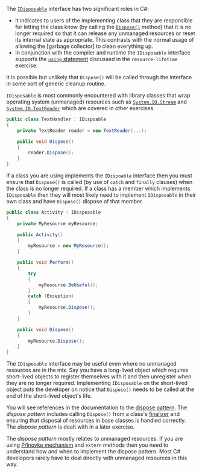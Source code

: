The [`IDisposable`][idisposable] interface has two significant roles in C#:

- It indicates to users of the implementing class that they are responsible for letting the class know (by calling the [`Dispose()`][dispose] method) that it is no longer required so that it can release any unmanaged resources or reset its internal state as appropriate. This contrasts with the normal usage of allowing the [garbage collector] to clean everything up.
- In conjunction with the compiler and runtime the `IDisposable` interface supports the [`using` statement][using-statement] discussed in the `resource-lifetime` exercise.

It is possible but unlikely that `Dispose()` will be called through the interface in some sort of generic cleanup routine.

`IDisposable` is most commonly encountered with library classes that wrap operating system (unmanaged) resources such as [`System.IO.Stream`][stream] and [`System.IO.TextReader`][text-reader] which are covered in other exercises.

```csharp
public class TextHandler : IDispoable
{
    private TextReader reader = new TextReader(...);

    public void Dispose()
    {
        reader.Dispose();
    }
}
```

If a class you are using implements the `IDispoable` interface then you must ensure that `Dispose()` is called (by use of `catch` and `finally` clauses) when the class is no longer required. If a class has a member which implements `IDisposable` then they will most likely need to implement `IDisposable` in their own class and have `Dispose()` dispose of that member.

```csharp
public class Activity : IDisposable
{
    private MyResource myResource;

    public Activity()
    {
        myResource = new MyResource();
    }

    public void Perform()
    {
        try
        {
            myResource.BeUseful();
        }
        catch (Exception)
        {
            myResource.Dispose();
        }
    }

    public void Dispose()
    {
        myResource.Dispose();
    }
}
```

The `IDisposable` interface may be useful even where no unmanaged resources are in the mix. Say you have a long-lived object which requires short-lived objects to register themselves with it and then unregister when they are no longer required. Implementing `IDisposable` on the short-lived object puts the developer on notice that `Dispose()` needs to be called at the end of the short-lived object's life.

You will see references in the documentation to the [dispose pattern][dispose-pattern]. The _dispose pattern_ includes calling `Dispose()` from a class's [finalizer][finalizer] and ensuring that disposal of resources in base classes is handled correctly. The _dispose pattern_ is dealt with in a later exercise.

The _dispose pattern_ mostly relates to unmanaged resources. If you are using [P/Inovke mechanism][native-interoperability] and `extern` methods then you need to understand how and when to implement the dispose pattern. Most C# developers rarely have to deal directly with unmanaged resources in this way.

[finalizer]: https://docs.microsoft.com/en-us/dotnet/csharp/programming-guide/classes-and-structs/destructors
[using-statement]: https://docs.microsoft.com/en-us/dotnet/csharp/language-reference/keywords/using-statement
[idisposable]: https://docs.microsoft.com/en-us/dotnet/api/system.idisposable?view=netcore-3.1
[dispose]: https://docs.microsoft.com/en-us/dotnet/api/system.idisposable.dispose?view=netcore-3.1
[stream]: https://docs.microsoft.com/en-us/dotnet/api/system.io.stream?view=netcore-3.1
[text-reader]: https://docs.microsoft.com/en-us/dotnet/api/system.io.textreader?view=netcore-3.1
[native-interoperability]: https://docs.microsoft.com/en-us/dotnet/standard/native-interop/
[dispose-pattern]: https://docs.microsoft.com/en-us/dotnet/standard/garbage-collection/implementing-dispose
[garbage-collector]: https://docs.microsoft.com/en-us/dotnet/standard/garbage-collection/fundamentals
